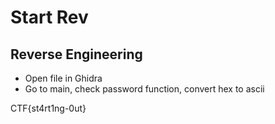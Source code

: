 # Start Rev
## Reverse Engineering

- Open file in Ghidra
- Go to main, check password function, convert hex to ascii

CTF{st4rt1ng-0ut}
